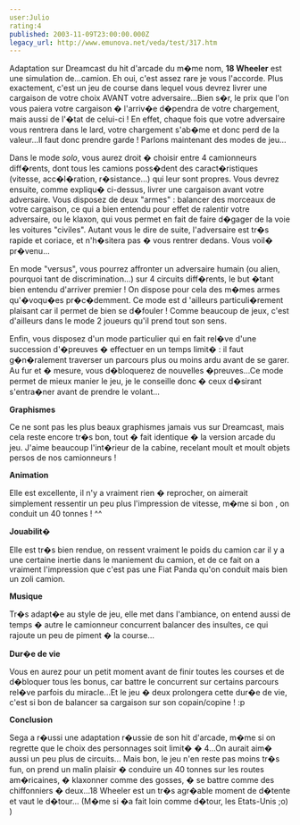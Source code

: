 ```yaml
---
user:Julio
rating:4
published: 2003-11-09T23:00:00.000Z
legacy_url: http://www.emunova.net/veda/test/317.htm
---
```

Adaptation sur Dreamcast du hit d'arcade du m�me nom, **18 Wheeler** est une simulation de...camion. Eh oui, c'est assez rare je vous l'accorde. Plus exactement, c'est un jeu de course dans lequel vous devrez livrer une cargaison de votre choix AVANT votre adversaire...Bien s�r, le prix que l'on vous paiera votre cargaison � l'arriv�e d�pendra de votre chargement, mais aussi de l'�tat de celui-ci ! En effet, chaque fois que votre adversaire vous rentrera dans le lard, votre chargement s'ab�me et donc perd de la valeur...Il faut donc prendre garde ! Parlons maintenant des modes de jeu...  

  

Dans le mode _solo_, vous aurez droit � choisir entre 4 camionneurs diff�rents, dont tous les camions poss�dent des caract�ristiques (vitesse, acc�l�ration, r�sistance...) qui leur sont propres. Vous devrez ensuite, comme expliqu� ci-dessus, livrer une cargaison avant votre adversaire. Vous disposez de deux "armes" : balancer des morceaux de votre cargaison, ce qui a bien entendu pour effet de ralentir votre adversaire, ou le klaxon, qui vous permet en fait de faire d�gager de la voie les voitures "civiles". Autant vous le dire de suite, l'adversaire est tr�s rapide et coriace, et n'h�sitera pas � vous rentrer dedans. Vous voil� pr�venu...  

  

En mode "versus", vous pourrez affronter un adversaire humain (ou alien, pourquoi tant de discrimination...) sur 4 circuits diff�rents, le but �tant bien entendu d'arriver premier ! On dispose pour cela des m�mes armes qu'�voqu�es pr�c�demment. Ce mode est d 'ailleurs particuli�rement plaisant car il permet de bien se d�fouler ! Comme beaucoup de jeux, c'est d'ailleurs dans le mode 2 joueurs qu'il prend tout son sens.  

  

Enfin, vous disposez d'un mode particulier qui en fait rel�ve d'une succession d'�preuves � effectuer en un temps limit� : il faut g�n�ralement traverser un parcours plus ou moins ardu avant de se garer. Au fur et � mesure, vous d�bloquerez de nouvelles �preuves...Ce mode permet de mieux manier le jeu, je le conseille donc � ceux d�sirant s'entra�ner avant de prendre le volant...  

  

  

  

**Graphismes**  

  

Ce ne sont pas les plus beaux graphismes jamais vus sur Dreamcast, mais cela reste encore tr�s bon, tout � fait identique � la version arcade du jeu. J'aime beaucoup l'int�rieur de la cabine, recelant moult et moult objets persos de nos camionneurs !   

  

  

**Animation**  

  

Elle est excellente, il n'y a vraiment rien � reprocher, on aimerait simplement ressentir un peu plus l'impression de vitesse, m�me si bon , on conduit un 40 tonnes ! ^^  

  

  

**Jouabilit�**  

  

Elle est tr�s bien rendue, on ressent vraiment le poids du camion car il y a une certaine inertie dans le maniement du camion, et de ce fait on a vraiment l'impression que c'est pas une Fiat Panda qu'on conduit mais bien un zoli camion.  

  

  

**Musique**  

  

Tr�s adapt�e au style de jeu, elle met dans l'ambiance, on entend aussi de temps � autre le camionneur concurrent balancer des insultes, ce qui rajoute un peu de piment � la course...  

  

  

  

**Dur�e de vie**  

  

Vous en aurez pour un petit moment avant de finir toutes les courses et de d�bloquer tous les bonus, car battre le concurrent sur certains parcours rel�ve parfois du miracle...Et le jeu � deux prolongera cette dur�e de vie, c'est si bon de balancer sa cargaison sur son copain/copine ! :p  

  

  

  

**Conclusion**  

  

Sega a r�ussi une adaptation r�ussie de son hit d'arcade, m�me si on regrette que le choix des personnages soit limit� � 4...On aurait aim� aussi un peu plus de circuits... Mais bon, le jeu n'en reste pas moins tr�s fun, on prend un malin plaisir � conduire un 40 tonnes sur les routes am�ricaines, � klaxonner comme des gosses, � se battre comme des chiffonniers � deux...18 Wheeler est un tr�s agr�able moment de d�tente et vaut le d�tour... (M�me si �a fait loin comme d�tour, les Etats-Unis ;o) )